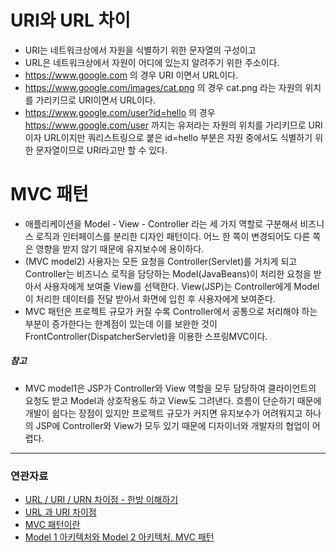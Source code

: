 # URI와 URL 차이

- URI는 네트워크상에서 자원을 식별하기 위한 문자열의 구성이고
- URL은 네트워크상에서 자원이 어디에 있는지 알려주기 위한 주소이다.
- https://www.google.com 의 경우 URI 이면서 URL이다.
- https://www.google.com/images/cat.png 의 경우 cat.png 라는 자원의 위치를 가리키므로 URI이면서 URL이다.
- https://www.google.com/user?id=hello 의 경우 https://www.google.com/user 까지는 유저라는 자원의 위치를 가리키므로 URI이자 URL이지만 쿼리스트링으로 붙은 id=hello 부분은 자원 중에서도 식별하기 위한 문자열이므로 URI라고만 할 수 있다.

# MVC 패턴

- 애플리케이션을 Model - View - Controller 라는 세 가지 역할로 구분해서 비즈니스 로직과 인터페이스를 분리한 디자인 패턴이다. 어느 한 쪽이 변경되어도 다른 쪽은 영향을 받지 않기 때문에 유지보수에 용이하다.
- (MVC model2) 사용자는 모든 요청을 Controller(Servlet)를 거치게 되고 Controller는 비즈니스 로직을 담당하는 Model(JavaBeans)이 처리한 요청을 받아서 사용자에게 보여줄 View를 선택한다. View(JSP)는 Controller에게 Model이 처리한 데이터를 전달 받아서 화면에 입힌 후 사용자에게 보여준다.
- MVC 패턴은 프로젝트 규모가 커질 수록 Controller에서 공통으로 처리해야 하는 부분이 증가한다는 한계점이 있는데 이를 보완한 것이 FrontController(DispatcherServlet)을 이용한 스프링MVC이다.

##### 참고
- MVC model1은 JSP가 Controller와 View 역할을 모두 담당하여 클라이언트의 요청도 받고 Model과 상호작용도 하고 View도 그려낸다. 흐름이 단순하기 때문에 개발이 쉽다는 장점이 있지만 프로젝트 규모가 커지면 유지보수가 어려워지고 하나의 JSP에 Controller와 View가 모두 있기 때문에 디자이너와 개발자의 협업이 어렵다.

---
### 연관자료
- [URL / URI / URN 차이점 - 한방 이해하기](https://inpa.tistory.com/entry/WEB-%F0%9F%8C%90-URL-URI-%EC%B0%A8%EC%9D%B4)
- [URL 과 URI 차이점](https://millo-l.github.io/URI%EC%99%80-URL%EC%9D%98-%EC%B0%A8%EC%9D%B4%EC%A0%90/)
- [MVC 패턴이란](https://cocoon1787.tistory.com/733)
- [Model 1 아키텍처와 Model 2 아키텍처, MVC 패턴](https://scshim.tistory.com/272)